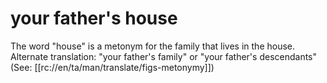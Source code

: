 # your father's house

The word "house" is a metonym for the family that lives in the house. Alternate translation: "your father's family" or "your father's descendants" (See: [[rc://en/ta/man/translate/figs-metonymy]])

